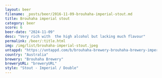 ```yaml
---
layout: beer
filename: _posts/beer/2016-11-09-brouhaha-imperial-stout.md
title: Brouhaha imperial stout
category: beer
score: 6
beer-date: "2024-11-09"
desc: "Very rich with  the high alcohol but lacking much flavour"
permalink: /beer/:title.html
img: /img/list/brouhaha-imperial-stout.jpeg
untappd: "https://untappd.com/b/brouhaha-brewery-brouhaha-brewery-imperial-stout/5470469"
country: "Australia"
brewery: "Brouhaha Brewery"
breweryURL: "breweryURL"
style: "Stout - Imperial / Double"
---
```

